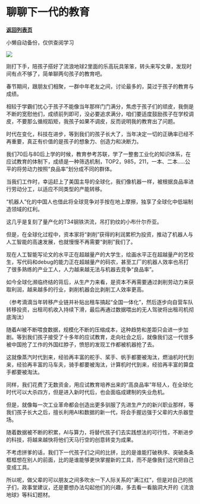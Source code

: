 # 聊聊下一代的教育

[**返回列表页**](/gzh/政事堂2019)

小懒自动备份，仅供查阅学习

![](https://mmbiz.qpic.cn/mmbiz_jpg/rxhS23yu8cNoOMbSZTprNHDfkC4Pp0D2lGu8x6ibkY2MWAVaFluwzuJxyp4xRvMTgPicMs8qHZApJyP2f7SIhQdw/640?wx_fmt=jpeg)

刚打下手，陪孩子搭好了流浪地球2里面的乐高玩具笨笨，转头来写文章，发现时间有点不够了，简单聊两句孩子的教育吧。

春节期间，跟朋友们相聚，一群中年老友之间，讨论最多的，莫过于孩子的教育与成绩。

相较于学霸们忧心于孩子不能像当年那样门门满分，焦虑于孩子们的顽皮，我倒是不断的宽慰他们，成绩前列即可，没必要追求满分，咱们要适度鼓励孩子在学校调皮，不要那么循规蹈矩，我孩子如果不调皮，反而说明我的教育出了问题。

时代在变化，科技在进步，等到我们的孩子长大了，当年决定一切的正确率已经不再重要，真正有价值的是孩子的想象力、创造力和决断力。

我们70后与80后上学的时候，教育参考苏联，学了一整套工业化的知识体系，在应试教育的体制下，成绩是一种筛选机制，TOP2，985，211，一本、二本.....公平的将劳动力按照“良品率”划分成不同的群体。

当我们工作时，幸运赶上了美国主导的全球化，我们像机器一样，被根据良品率进行劳动分工，以适应不同类型的产能转移。

“机器人”化的中国人也借此将全球竞争对手按在地上摩擦，独享了全球化中低端制造领域的红利。

这几乎是复刻了量产化的T34钢铁洪流，吊打豹纹的小布什尔乔亚。  

但是，在全球化过程中，资本家将“剥削”获得的利润累积为投资，推动了机器人与人工智能的高速发展，也就慢慢不再需要“剥削”我们了。

现在人工智能写论文的水平正在超越量产的大学生，绘画水平正在超越量产的艺校生，写代码和debug的能力正在超越量产的码农，甚至工厂的机器人效率也吊打了很多熟练的产业工人，人力越来越无法与机器去竞争“良品率”。

如今全球化濒临终结的背后，从生产力来看，是资本不再需要通过剥削劳动力来获取利润，越来越多的行业，剥削机器会比剥削工人效率更高。

（参考滴滴当年转移产业链并补贴出租车搞起“全国一体化”，然后逐步向自营车队转移投资，出租司机收入持续下滑，最后再通过数据喂出的无人驾驶将出租司机彻底淘汰）

随着AI被不断喂食数据，规模化不断的压缩成本，这种趋势和差距只会进一步加剧。等到我们孩子接受了十多年的应试教育，走向社会之后，就像我们这一代很多被中国抢了工作的外国红脖子，愤怒的发现工作都被机器抢了去。

这就像蒸汽时代到来，经验再丰富的舵手、桨手、帆手都要被淘汰，燃油机时代到来，经验再丰富的马车夫，骑手都要被淘汰，计算机时代到来，经验再丰富的算盘手都要被淘汰。

同样，我们花费了无数资金，用应试教育培养出来的“高良品率”年轻人，在全球化时代可以大杀四方，但是进入新时代后，也会面临成建制的失业危机。

但是，就像每一次工业革命都会创造出更多驯服了先进生产力的新兴职业那样，等我们孩子长大之后，擅长利用AI和数据的新一代，将会手握远强于父辈的大杀器登场。

随着数据被不断的积累，AI与算力，将替代孩子们去实践想法的可行性，不断进步的科技，将越来越快将他们天马行空的创意转变为成果。

不考虑拼爹的话，我们下一代孩子们之间的比拼，比的是谁能打破秩序、突破条条框框想在别人的前面，比的是谁能够更快掌握新的工具，而不是像我们这代把自己变成工具。

所以呢，做父辈的可以朋友之间多吹水一下人际关系的“满江红”，但是对自己的孩子们，政事堂建议，还是要想办法勾起他们的兴趣，多去看一看脑洞大开的《流浪地球》等科幻题材。

